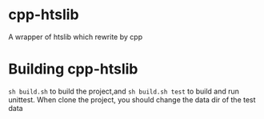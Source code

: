 # cpp-htslib
A wrapper of htslib which rewrite by cpp

# Building cpp-htslib

`sh build.sh` to build the project,and `sh build.sh test` to build and run unittest.
When clone the project, you should change the data dir of the test data
